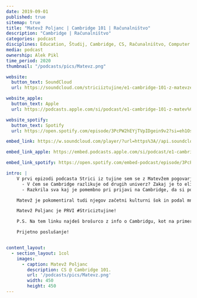 ```yaml
---
date: 2019-09-01
published: true 
sitemap: true
title: "Matevž Poljanc | Cambridge 101 | Računalništvo" 
description: "Cambridge | Računalništvo"
categories: podcast
disciplines: Education, Študij, Cambridge, CS, Računalništvo, Computer Science, BSc
media: podcast
ownership: Alek Pikl
time_period: 2020
thumbnail: "/podcasts/pics/Matevz.png"

website:
  button_text: SoundCloud
  url: https://soundcloud.com/striciiztujine/e1-cambridge-101-z-matevzem-poljancem 

website_apple:
  button_text: Apple
  url: https://podcasts.apple.com/si/podcast/e1-cambridge-101-z-matev%C5%BEem-poljancem/id1435290632?i=1000419145892

website_spotify:
  button_text: Spotify
  url: https://open.spotify.com/episode/3PcPW2hEYjTVpIDgein9v2?si=eh1Os3ReSIKjowy9eXeUMA

embed_link: https://w.soundcloud.com/player/?url=https%3A//api.soundcloud.com/tracks/494103816&color=%23ff5500&auto_play=false&hide_related=false&show_comments=true&show_user=true&show_reposts=false&show_teaser=true

embed_link_apple: https://embed.podcasts.apple.com/si/podcast/e1-cambridge-101-z-matev%C5%BEem-poljancem/id1435290632?i=1000419145892

embed_link_spotify: https://open.spotify.com/embed-podcast/episode/3PcPW2hEYjTVpIDgein9v2

intro: |
    V prvi epizodi podcasta Strici iz tujine sem se z Matevžem pogovarjal o njegovi izkušnji študija na elitni univerzi v Cambridge-u. 
      - V čem se Cambridge razlikuje od drugih univerz? Zakaj je to elitna univerza? 
      - Razkrila sva kaj je pomembno pri prijavi na Cambridge, da si povečaš možnosti za uspeh? Kaj oni iščejo in kako napisati motivacijsko pismo?

    Matevž je pokomentiral tudi njegov začetni kulturni šok in podal mnenje o pesimizmu v Sloveniji, ter razkril kakšen je mindset in splošno razmišlanje na Cambridgu.

    Matevž Poljanc je PRVI #Striciztujine!

    P.S. Na tem linku najdeš brošurco z info o Cambridgu, kot na primer stroške, univerzitetni koledar (semestri, počitnice ...), Matevžev opis mesta Cambridge in še kakšno malenkost. Check it out!

    Prijetno poslušanje!


content_layout:
  - section_layout: 1col
    images:
      - caption: Matevž Poljanc 
        description: CS @ Cambridge 101.
        url: '/podcasts/pics/Matevz.png'
        width: 450 
        height: 450
---
```

